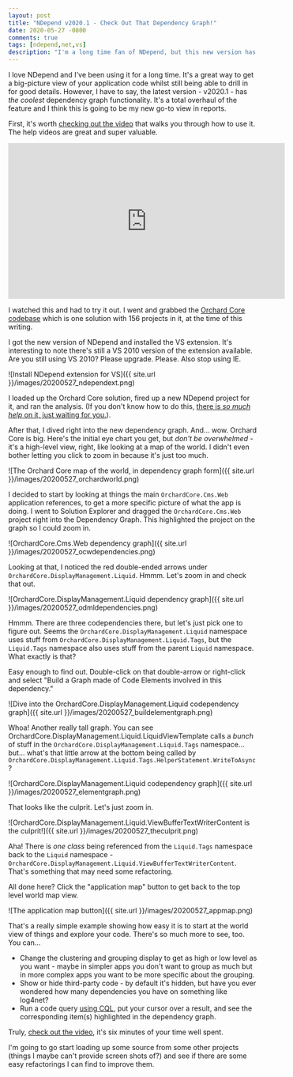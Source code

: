 ```yaml
---
layout: post
title: "NDepend v2020.1 - Check Out That Dependency Graph!"
date: 2020-05-27 -0800
comments: true
tags: [ndepend,net,vs]
description: "I'm a long time fan of NDepend, but this new version has an insane update to the dependency graph and it's a total game changer. Check it out!"
---
```


I love NDepend and I've been using it for a long time. It's a great way to get a big-picture view of your application code whilst still being able to drill in for good details. However, I have to say, the latest version - v2020.1 - has _the coolest_ dependency graph functionality. It's a total overhaul of the feature and I think this is going to be my new go-to view in reports.

First, it's worth [checking out the video](https://youtu.be/23fBxM2v22k) that walks you through how to use it. The help videos are great and super valuable.

<iframe width="560" height="315" src="https://www.youtube.com/embed/23fBxM2v22k" frameborder="0" allow="accelerometer; autoplay; encrypted-media; gyroscope; picture-in-picture" allowfullscreen></iframe>

I watched this and had to try it out. I went and grabbed the [Orchard Core codebase](https://github.com/OrchardCMS/Orchardcore) which is one solution with 156 projects in it, at the time of this writing.

I got the new version of NDepend and installed the VS extension. It's interesting to note there's still a VS 2010 version of the extension available. Are you still using VS 2010? Please upgrade. Please. Also stop using IE.

![Install NDepend extension for VS]({{ site.url }}/images/20200527_ndependext.png)

I loaded up the Orchard Core solution, fired up a new NDepend project for it, and ran the analysis. (If you don't know how to do this, [there is _so much help_ on it, just waiting for you.](https://www.ndepend.com/docs/videos)).

After that, I dived right into the new dependency graph. And... wow. Orchard Core is big. Here's the initial eye chart you get, but _don't be overwhelmed_ - it's a high-level view, right, like looking at a map of the world. I didn't even bother letting you click to zoom in because it's just too much.

![The Orchard Core map of the world, in dependency graph form]({{ site.url }}/images/20200527_orchardworld.png)

I decided to start by looking at things the main `OrchardCore.Cms.Web` application references, to get a more specific picture of what the app is doing. I went to Solution Explorer and dragged the `OrchardCore.Cms.Web` project right into the Dependency Graph. This highlighted the project on the graph so I could zoom in.

![OrchardCore.Cms.Web dependency graph]({{ site.url }}/images/20200527_ocwdependencies.png)

Looking at that, I noticed the red double-ended arrows under `OrchardCore.DisplayManagement.Liquid`. Hmmm. Let's zoom in and check that out.

![OrchardCore.DisplayManagement.Liquid dependency graph]({{ site.url }}/images/20200527_odmldependencies.png)

Hmmm. There are three codependencies there, but let's just pick one to figure out. Seems the `OrchardCore.DisplayManagement.Liquid` namespace uses stuff from `OrchardCore.DisplayManagement.Liquid.Tags`, but the `Liquid.Tags` namespace also uses stuff from the parent `Liquid` namespace. What exactly is that?

Easy enough to find out. Double-click on that double-arrow or right-click and select "Build a Graph made of Code Elements involved in this dependency."

![Dive into the OrchardCore.DisplayManagement.Liquid codependency graph]({{ site.url }}/images/20200527_buildelementgraph.png)

Whoa! Another really tall graph. You can see OrchardCore.DisplayManagement.Liquid.LiquidViewTemplate calls a _bunch_ of stuff in the `OrchardCore.DisplayManagement.Liquid.Tags` namespace... but... what's that little arrow at the bottom being called by `OrchardCore.DisplayManagement.Liquid.Tags.HelperStatement.WriteToAsync`?

![OrchardCore.DisplayManagement.Liquid codependency graph]({{ site.url }}/images/20200527_elementgraph.png)

That looks like the culprit. Let's just zoom in.

![OrchardCore.DisplayManagement.Liquid.ViewBufferTextWriterContent is the culprit!]({{ site.url }}/images/20200527_theculprit.png)

Aha! There is _one class_ being referenced from the `Liquid.Tags` namespace back to the `Liquid` namespace - `OrchardCore.DisplayManagement.Liquid.ViewBufferTextWriterContent`. That's something that may need some refactoring.

All done here? Click the "application map" button to get back to the top level world map view.

![The application map button]({{ site.url }}/images/20200527_appmap.png)

That's a really simple example showing how easy it is to start at the world view of things and explore your code. There's so much more to see, too. You can...

- Change the clustering and grouping display to get as high or low level as you want - maybe in simpler apps you don't want to group as much but in more complex apps you want to be more specific about the grouping.
- Show or hide third-party code - by default it's hidden, but have you ever wondered how many dependencies you have on something like log4net?
- Run a code query [using CQL](https://www.ndepend.com/docs/cqlinq-syntax), put your cursor over a result, and see the corresponding item(s) highlighted in the dependency graph.

Truly, [check out the video](https://youtu.be/23fBxM2v22k), it's six minutes of your time well spent.

I'm going to go start loading up some source from some other projects (things I maybe can't provide screen shots of?) and see if there are some easy refactorings I can find to improve them.

